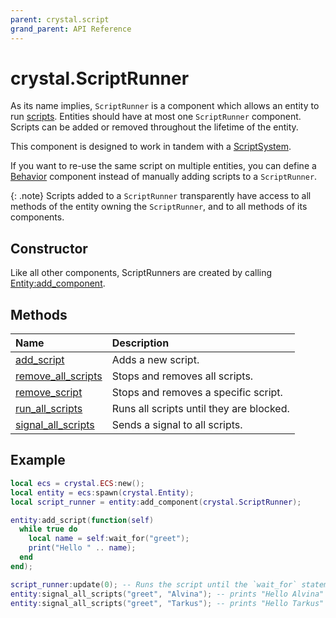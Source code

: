 ```yaml
---
parent: crystal.script
grand_parent: API Reference
---
```


# crystal.ScriptRunner

As its name implies, `ScriptRunner` is a component which allows an entity to run [scripts](script). Entities should have at most one `ScriptRunner` component. Scripts can be added or removed throughout the lifetime of the entity.

This component is designed to work in tandem with a [ScriptSystem](script_system).

If you want to re-use the same script on multiple entities, you can define a [Behavior](behavior) component instead of manually adding scripts to a `ScriptRunner`.

{: .note}
Scripts added to a `ScriptRunner` transparently have access to all methods of the entity owning the `ScriptRunner`, and to all methods of its components.

## Constructor

Like all other components, ScriptRunners are created by calling [Entity:add_component](/crystal/api/ecs/entity_add_component).

## Methods

| Name                                                   | Description                              |
| :----------------------------------------------------- | :--------------------------------------- |
| [add_script](script_runner_add_script)                 | Adds a new script.                       |
| [remove_all_scripts](script_runner_remove_all_scripts) | Stops and removes all scripts.           |
| [remove_script](script_runner_remove_script)           | Stops and removes a specific script.     |
| [run_all_scripts](script_runner_run_all_scripts)       | Runs all scripts until they are blocked. |
| [signal_all_scripts](script_runner_signal_all_scripts) | Sends a signal to all scripts.           |

## Example

```lua
local ecs = crystal.ECS:new();
local entity = ecs:spawn(crystal.Entity);
local script_runner = entity:add_component(crystal.ScriptRunner);

entity:add_script(function(self)
  while true do
    local name = self:wait_for("greet");
    print("Hello " .. name);
  end
end);

script_runner:update(0); -- Runs the script until the `wait_for` statement
entity:signal_all_scripts("greet", "Alvina"); -- prints "Hello Alvina"
entity:signal_all_scripts("greet", "Tarkus"); -- prints "Hello Tarkus"
```
